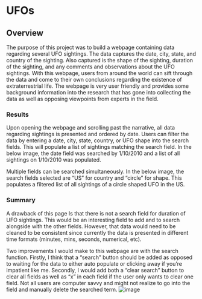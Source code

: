 # UFOs

## Overview

The purpose of this project was to build a webpage containing data regarding several UFO sightings. The data captures the date, city, state, and country of the sighting. Also captured is the shape of the sighting, duration of the sighting, and any comments and observations about the UFO sightings. With this webpage, users from around the world can sift through the data and come to their own conclusions regarding the existence of extraterrestrial life. The webpage is very user friendly and provides some background information into the research that has gone into collecting the data as well as opposing viewpoints from experts in the field. 

### Results

Upon opening the webpage and scrolling past the narrative, all data regarding sightings is presented and ordered by date. Users can filter the data by entering a date, city, state, country, or UFO shape into the search fields. This will populate a list of sightings matching the search field. In the below image, the date field was searched by 1/10/2010 and a list of all sightings on 1/10/2010 was populated.



Multiple fields can be searched simultaneously. In the below image, the search fields selected are “US” for country and “circle” for shape. This populates a filtered list of all sightings of a circle shaped UFO in the US.



### Summary

A drawback of this page Is that there is not a search field for duration of UFO sightings. This would be an interesting field to add and to search alongside with the other fields. However, that data would need to be cleaned to be consistent since currently the data is presented in different time formats (minutes, mins, seconds, numerical, etc).

Two improvements I would make to this webpage are with the search function. Firstly, I think that a “search” button should be added as opposed to waiting for the data to either auto populate or clicking away if you’re impatient like me. Secondly, I would add both a “clear search” button to clear all fields as well as “x” in each field if the user only wants to clear one field. Not all users are computer savvy and might not realize to go into the field and manually delete the searched term.
![image](https://user-images.githubusercontent.com/101373173/172027675-3121b0e1-10de-40a3-acf8-6e0b3752b211.png)
